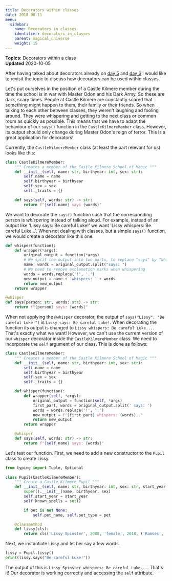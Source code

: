 ```yaml
---
title: Decorators within classes
date: 2018-08-11
menu:
  sidebar:
    name: Decorators in classes
    identifier: decorators_in_classes
    parent: magical_universe
    weight: 15
---
```


**Topics:** Decorators within a class     
**Updated** 2020-10-05     
    
After having talked about decorators already on [day 5](http://www.alpopkes.com/posts/2018/07/coding-challenge-day-5/) and [day 6](http://www.alpopkes.com/posts/2018/07/coding-challenge-day-6/) I would like to revisit the topic to discuss how decorators can be used within classes. 

Let's put ourselves in the position of a Castle Kilmere member during the time the school is in war with Master Odon and his Dark Army. So these are dark, scary times. People at Castle Kilmere are constantly scared that something might happen to them, their family or their friends. So when talking to each other between classes, they weren't laughing and fooling around. They were whispering and getting to the next class or common room as quickly as possible. This means that we have to adapt the behaviour of our `says()` function in the `CastleKilmereMember` class. However, its output should only change during Master Odon's reign of terror. This is a great application for decorators!

Currently, the `CastleKilmereMember` class (at least the part relevant for us) looks like this:

```python
class CastleKilmereMember:
    """ Creates a member of the Castle Kilmere School of Magic """
    def __init__(self, name: str, birthyear: int, sex: str):
        self.name = name
        self.birthyear = birthyear
        self.sex = sex
        self._traits = {}

    def says(self, words: str) -> str:
        return f"{self.name} says {words}"
```

We want to decorate the `says()` function such that the corresponding person is *whispering* instead of talking aloud. For example, instead of an output like 'Lissy says: Be careful Luke!' we want 'Lissy whispers: Be careful Luke...'. When not dealing with classes, but a simple `says()` function, we would create a decorator like this one:

```python
def whisper(function):
    def wrapper(*args):
        original_output = function(*args)
        # We split the output into two parts, to replace "says" by "whispers"
        name, words = original_output.split("says: ")
        # We need to remove exclamation marks when whispering
        words = words.replace('!', '.')
        new_output = name + 'whispers: ' + words
        return new_output
    return wrapper

@whisper
def says(person: str, words: str) -> str:
    return f"{person} says: {words}"
```

When not applying the `@whisper` decorator, the output of `says("Lissy", "Be careful Luke!")` is `Lissy says: Be careful Luke!`. When decorating the function its output is changed to `Lissy whispers: Be careful Luke...`. That's exactly what we want! However, we can't use the current version of our `whisper` decorator inside the `CastleKilmereMember` class. We need to incorporate the `self` argument of our class. This is done as follows: 

```python
class CastleKilmereMember:
    """ Creates a member of the Castle Kilmere School of Magic """
    def __init__(self, name: str, birthyear: int, sex: str):
        self.name = name
        self.birthyear = birthyear
        self.sex = sex
        self._traits = {}

    def whisper(function):
        def wrapper(self, *args):
            original_output = function(self, *args)
            first_part, words = original_output.split(' says: ')
            words = words.replace('!', '.')
            new_output = f"{first_part} whispers: {words}.."
            return new_output
        return wrapper

    @whisper
    def says(self, words: str) -> str:
        return f"{self.name} says: {words}"
```

Let's test our function. First, we need to add a new constructor to the `Pupil` class to create Lissy.

```python
from typing import Tuple, Optional 
   
class Pupil(CastleKilmereMember):
    """ Create a Castle Kilmere Pupil """
    def __init__(self, name: str, birthyear: int, sex: str, start_year: int, pet: Optional[Tuple[str, str]] = None):
        super().__init__(name, birthyear, sex)
        self.start_year = start_year
        self.known_spells = set()

        if pet is not None:
            self.pet_name, self.pet_type = pet

    @classmethod
    def lissy(cls):
        return cls('Lissy Spinster', 2008, 'female', 2018, ('Ramses', 'cat'))
```

Next, we instantiate Lissy and let her say a few words.

```python
lissy = Pupil.lissy()
print(lissy.says("Be careful Luke!"))
```

The output of this is `Lissy Spinster whispers: Be careful Luke...`. That's it! Our decorator is working correctly and accessing the `self` attribute.
